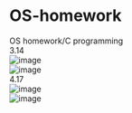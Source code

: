 # OS-homework
OS homework/C programming  
3.14  
![image](https://github.com/karenlin07/OS-homework/assets/145916628/32d1bce3-4534-4087-b14d-c33bbd1ec02b)  
![image](https://github.com/karenlin07/OS-homework/assets/145916628/548153cb-77da-455d-92bd-aa888dd41bba)  
4.17  
![image](https://github.com/karenlin07/OS-homework/assets/145916628/431020b2-3e8e-459b-a749-bbbc59403d24)  
![image](https://github.com/karenlin07/OS-homework/assets/145916628/6b9d9da5-1f32-4793-9b53-6f0ca8a03939)  
